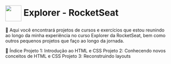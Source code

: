  # <img src="https://imgur.com/X4HdxWx.png"  width="50px" align="center"> Explorer - RocketSeat  

  📍 Aqui você encontrará projetos de cursos e exercícios que estou reunindo ao longo da minha experiência no curso Explorer da RocketSeat, bem como outros pequenos projetos que faço ao longo da jornada.

:space_invader: Índice
Projeto 1: Introdução ao HTML e CSS
Projeto 2: Conhecendo novos conceitos de HTML e CSS
Projeto 3: Reconstruindo layouts

